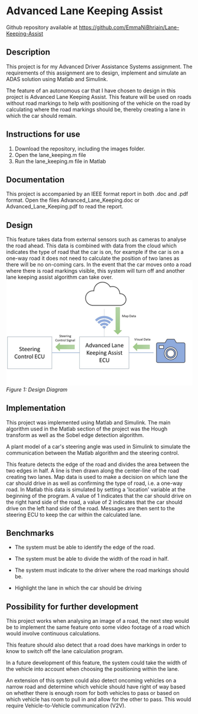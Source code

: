 # Advanced Lane Keeping Assist
Github repository available at https://github.com/EmmaNiBhriain/Lane-Keeping-Assist

## Description
This project is for my Advanced Driver Assistance Systems assignment. The requirements of this assignment are to design, implement and simulate an ADAS solution using Matlab and Simulink.

The feature of an autonomous car that I have chosen to design in this project is Advanced Lane Keeping Assist. This feature will be used on roads without road markings to help with positioning of the vehicle on the road by calculating where the road markings should be, thereby creating a lane in which the car should remain.

## Instructions for use
1. Download the repository, including the images folder.
2. Open the lane_keeping.m file
3. Run the lane_keeping.m file in Matlab

## Documentation
This project is accompanied by an IEEE format report in both .doc and .pdf format. Open the files Advanced_Lane_Keeping.doc or Advanced_Lane_Keeping.pdf to read the report.

## Design
This feature takes data from external sensors such as cameras to analyse the road ahead. This data is combined with data from the cloud which indicates the type of road that the car is on, for example if the car is on a one-way road it does not need to calculate the position of two lanes as there will be no on-coming cars. In the event that the car moves onto a road where there is road markings visible, this system will turn off and another lane keeping assist algorithm can take over.
<img src= "images/Design-Diagram.jpg"/>
*Figure 1: Design Diagram*

## Implementation
This project was implemented using Matlab and Simulink. The main algorithm used in the Matlab section of the project was the Hough transform as well as the Sobel edge detection algorithm.

A plant model of a car's steering angle was used in Simulink to simulate the communication between the Matlab algorithm and the steering control.

This feature detects the edge of the road and divides the area between the two edges in half. A line is then drawn along the center-line of the road creating two lanes. Map data is used to make a decision on which lane the car should drive in as well as confirming the type of road, i.e. a one-way road. In Matlab this data is simulated by setting a 'location' variable at the beginning of the program. A value of 1 indicates that the car should drive on the right hand side of the road, a value of 2 indicates that the car should drive on the left hand side of the road. Messages are then sent to the steering ECU to keep the car within the calculated lane.


## Benchmarks
* 	The system must be able to identify the edge of the road.

*	The system must be able to divide the width of the road in half.

*	The system must indicate to the driver where the road markings should be.

*	Highlight the lane in which the car should be driving


## Possibility for further development
This project works when analysing an image of a road, the next step would be to implement the same feature onto some video footage of a road which would involve continuous calculations.

This feature should also detect that a road does have markings in order to know to switch off the lane calculation program.

In a future development of this feature, the system could take the width of the vehicle into account when choosing the positioning within the lane.

An extension of this system could also detect oncoming vehicles on a narrow road and determine which vehicle should have right of way based on whether there is enough room for both vehicles to pass or based on which vehicle has room to pull in and allow for the other to pass. This would require Vehicle-to-Vehicle communication (V2V). 
